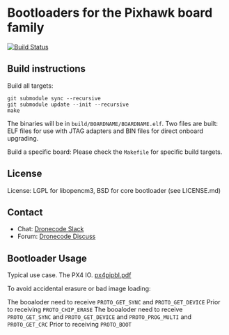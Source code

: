 # Bootloaders for the Pixhawk board family

[![Build Status](https://travis-ci.org/PX4/Bootloader.svg?branch=master)](https://travis-ci.org/PX4/Bootloader)

## Build instructions

Build all targets:

```
git submodule sync --recursive
git submodule update --init --recursive
make
```

The binaries will be in `build/BOARDNAME/BOARDNAME.elf`. Two files are built: ELF files for use with JTAG adapters and BIN files for direct onboard upgrading.

Build a specific board: Please check the `Makefile` for specific build targets.

## License

License: LGPL for libopencm3, BSD for core bootloader (see LICENSE.md)

## Contact

  * Chat: [Dronecode Slack](http://slack.px4.io)
  * Forum: [Dronecode Discuss](http://discuss.px4.io)

## Bootloader Usage

Typical use case. The PX4 IO. [px4pipbl.pdf](https://github.com/PX4/Bootloader/files/3955700/px4pipbl.pdf)

To avoid accidental erasure or bad image loading:

The booaloder need to receive `PROTO_GET_SYNC` and `PROTO_GET_DEVICE` Prior to receiving `PROTO_CHIP_ERASE`
The booaloder need to receive `PROTO_GET_SYNC` and `PROTO_GET_DEVICE` and `PROTO_PROG_MULTI` and `PROTO_GET_CRC` Prior to receiving `PROTO_BOOT`

